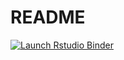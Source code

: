 # README

  <!-- badges: start -->
  [![Launch Rstudio Binder](http://mybinder.org/badge_logo.svg)](https://mybinder.org/v2/gh/nauta008/tutorials/feature/read-netcdf?urlpath=rstudio)
  <!-- badges: end -->